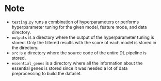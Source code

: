 # Note

* `testing.py` runs a combination of hyperparameters or performs hyperparameter tuning for the given model, feature mode, and data directory.
* `outputs` is a directory where the output of the hyperparameter tuning is stored. Only the filtered results with the score of each model is stored in the directory.
* `src` is a directory where the source code of the entire DL pipeline is stored.
* `essential_genes` is a directory where all the information about the essential genes is stored since it was needed a lot of data preprocessing to build the dataset.
